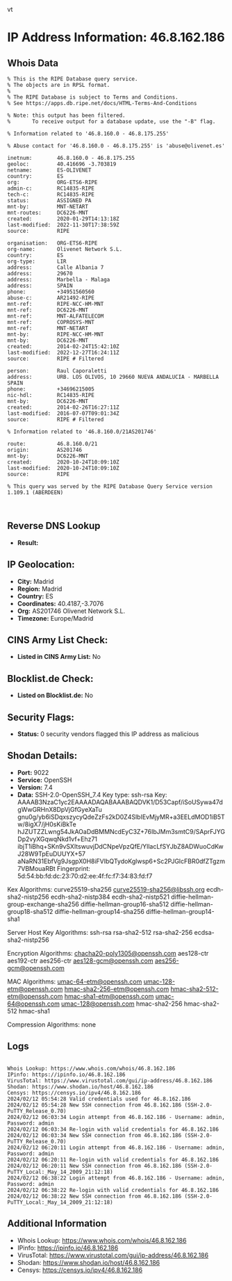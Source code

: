 vt
# IP Address Information: 46.8.162.186

## Whois Data
```
% This is the RIPE Database query service.
% The objects are in RPSL format.
%
% The RIPE Database is subject to Terms and Conditions.
% See https://apps.db.ripe.net/docs/HTML-Terms-And-Conditions

% Note: this output has been filtered.
%       To receive output for a database update, use the "-B" flag.

% Information related to '46.8.160.0 - 46.8.175.255'

% Abuse contact for '46.8.160.0 - 46.8.175.255' is 'abuse@olivenet.es'

inetnum:        46.8.160.0 - 46.8.175.255
geoloc:         40.416696 -3.703819
netname:        ES-OLIVENET
country:        ES
org:            ORG-ETS6-RIPE
admin-c:        RC14835-RIPE
tech-c:         RC14835-RIPE
status:         ASSIGNED PA
mnt-by:         MNT-NETART
mnt-routes:     DC6226-MNT
created:        2020-01-29T14:13:18Z
last-modified:  2022-11-30T17:38:59Z
source:         RIPE

organisation:   ORG-ETS6-RIPE
org-name:       Olivenet Network S.L.
country:        ES
org-type:       LIR
address:        Calle Albania 7
address:        29670
address:        Marbella - Malaga
address:        SPAIN
phone:          +34951560560
abuse-c:        AR21492-RIPE
mnt-ref:        RIPE-NCC-HM-MNT
mnt-ref:        DC6226-MNT
mnt-ref:        MNT-ALFATELECOM
mnt-ref:        COPROSYS-MNT
mnt-ref:        MNT-NETART
mnt-by:         RIPE-NCC-HM-MNT
mnt-by:         DC6226-MNT
created:        2014-02-24T15:42:10Z
last-modified:  2022-12-27T16:24:11Z
source:         RIPE # Filtered

person:         Raul Caporaletti
address:        URB. LOS OLIVOS, 10 29660 NUEVA ANDALUCIA - MARBELLA SPAIN
phone:          +34696215005
nic-hdl:        RC14835-RIPE
mnt-by:         DC6226-MNT
created:        2014-02-26T16:27:11Z
last-modified:  2016-07-07T09:01:34Z
source:         RIPE # Filtered

% Information related to '46.8.160.0/21AS201746'

route:          46.8.160.0/21
origin:         AS201746
mnt-by:         DC6226-MNT
created:        2020-10-24T10:09:10Z
last-modified:  2020-10-24T10:09:10Z
source:         RIPE

% This query was served by the RIPE Database Query Service version 1.109.1 (ABERDEEN)



```
## Reverse DNS Lookup
- **Result:** 

## IP Geolocation:
- **City:** Madrid
- **Region:** Madrid
- **Country:** ES
- **Coordinates:** 40.4187,-3.7076
- **Org:** AS201746 Olivenet Network S.L.
- **Timezone:** Europe/Madrid

## CINS Army List Check:
- **Listed in CINS Army List:** 
No

## Blocklist.de Check:
- **Listed on Blocklist.de:** 
No

## Security Flags:
- **Status:** 0 security vendors flagged this IP address as malicious

## Shodan Details:
- **Port:** 9022
- **Service:** OpenSSH
- **Version:** 7.4
- **Data:** SSH-2.0-OpenSSH_7.4
Key type: ssh-rsa
Key: AAAAB3NzaC1yc2EAAAADAQABAAABAQDVK1/D53Capf/iSoUSywa47dgWwGRHnX8DpVjGfGyeXaTu
gnu0g/yb6iSDqxszycyQdeZzFs2kD0Z4SlbIEvMjyMR+a3EELdMOD1iB5Tw/8igX7/jH0sKiBkTe
hJZUTZZLwng54JkAOaDdBMMNcdEyC3Z+76IbJMm3smtC9/SAprFJYGDp2vyXGqwqNkd1vf+Ehz71
ibjT1iBhq+SKn9vSXItswuvjDdCNpeVpzQfE/YllacLfSYJbZ8ADWuoCdKwJ28W9TpEuDUUYX+57
aNaRN31EbfVg9JsgpX0H8iFVIbQTydoKglwsp6+Sc2PJGlcFBR0dfZTgzm7VBMouaRBt
Fingerprint: 5d:54:bb:fd:dc:23:70:d2:ee:4f:fc:f7:34:83:fd:f7

Kex Algorithms:
	curve25519-sha256
	curve25519-sha256@libssh.org
	ecdh-sha2-nistp256
	ecdh-sha2-nistp384
	ecdh-sha2-nistp521
	diffie-hellman-group-exchange-sha256
	diffie-hellman-group16-sha512
	diffie-hellman-group18-sha512
	diffie-hellman-group14-sha256
	diffie-hellman-group14-sha1

Server Host Key Algorithms:
	ssh-rsa
	rsa-sha2-512
	rsa-sha2-256
	ecdsa-sha2-nistp256

Encryption Algorithms:
	chacha20-poly1305@openssh.com
	aes128-ctr
	aes192-ctr
	aes256-ctr
	aes128-gcm@openssh.com
	aes256-gcm@openssh.com

MAC Algorithms:
	umac-64-etm@openssh.com
	umac-128-etm@openssh.com
	hmac-sha2-256-etm@openssh.com
	hmac-sha2-512-etm@openssh.com
	hmac-sha1-etm@openssh.com
	umac-64@openssh.com
	umac-128@openssh.com
	hmac-sha2-256
	hmac-sha2-512
	hmac-sha1

Compression Algorithms:
	none


## Logs
```

Whois Lookup: https://www.whois.com/whois/46.8.162.186
IPinfo: https://ipinfo.io/46.8.162.186
VirusTotal: https://www.virustotal.com/gui/ip-address/46.8.162.186
Shodan: https://www.shodan.io/host/46.8.162.186
Censys: https://censys.io/ipv4/46.8.162.186
2024/02/12 05:54:28 Valid credentials used for 46.8.162.186
2024/02/12 05:54:28 New SSH connection from 46.8.162.186 (SSH-2.0-PuTTY_Release_0.70)
2024/02/12 06:03:34 Login attempt from 46.8.162.186 - Username: admin, Password: admin
2024/02/12 06:03:34 Re-login with valid credentials for 46.8.162.186
2024/02/12 06:03:34 New SSH connection from 46.8.162.186 (SSH-2.0-PuTTY_Release_0.70)
2024/02/12 06:20:11 Login attempt from 46.8.162.186 - Username: admin, Password: admin
2024/02/12 06:20:11 Re-login with valid credentials for 46.8.162.186
2024/02/12 06:20:11 New SSH connection from 46.8.162.186 (SSH-2.0-PuTTY_Local:_May_14_2009_21:12:18)
2024/02/12 06:38:22 Login attempt from 46.8.162.186 - Username: admin, Password: admin
2024/02/12 06:38:22 Re-login with valid credentials for 46.8.162.186
2024/02/12 06:38:22 New SSH connection from 46.8.162.186 (SSH-2.0-PuTTY_Local:_May_14_2009_21:12:18)

```
## Additional Information
- Whois Lookup: https://www.whois.com/whois/46.8.162.186
- IPinfo: https://ipinfo.io/46.8.162.186
- VirusTotal: https://www.virustotal.com/gui/ip-address/46.8.162.186
- Shodan: https://www.shodan.io/host/46.8.162.186
- Censys: https://censys.io/ipv4/46.8.162.186

